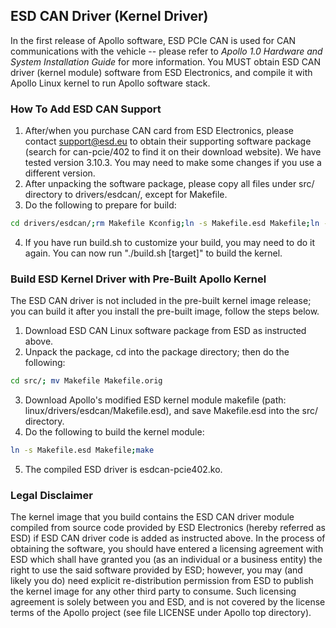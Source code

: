 ## ESD CAN Driver (Kernel Driver)

In the first release of Apollo software, ESD PCIe CAN is used for CAN communications with the vehicle -- please refer to *Apollo 1.0 Hardware and System Installation Guide* for more information. You MUST obtain ESD CAN driver (kernel module) software from ESD Electronics, and compile it with Apollo Linux kernel to run Apollo software stack.

### How To Add ESD CAN Support

1. After/when you purchase CAN card from ESD Electronics, please contact support@esd.eu to obtain their supporting software package (search for can-pcie/402 to find it on their download website). We have tested version 3.10.3. You may need to make some changes if you use a different version.
2. After unpacking the software package, please copy all files under src/ directory to drivers/esdcan/, except for Makefile.
3. Do the following to prepare for build:
```bash
cd drivers/esdcan/;rm Makefile Kconfig;ln -s Makefile.esd Makefile;ln -s Kconfig.esd Kconfig;cd ../..
```
4. If you have run build.sh to customize your build, you may need to do it again. You can now run "./build.sh [target]" to build the kernel.

### Build ESD Kernel Driver with Pre-Built Apollo Kernel

The ESD CAN driver is not included in the pre-built kernel image release; you can build it after you install the pre-built image, follow the steps below.
1. Download ESD CAN Linux software package from ESD as instructed above.
2. Unpack the package, cd into the package directory; then do the following:
```bash
cd src/; mv Makefile Makefile.orig
```
3. Download Apollo's modified ESD kernel module makefile (path: linux/drivers/esdcan/Makefile.esd), and save Makefile.esd into the src/ directory.
4. Do the following to build the kernel module:
```bash
ln -s Makefile.esd Makefile;make
```
5. The compiled ESD driver is esdcan-pcie402.ko.

### Legal Disclaimer
The kernel image that you build contains the ESD CAN driver module compiled from source code provided by ESD Electronics (hereby referred as ESD) if ESD CAN driver code is added as instructed above. In the process of obtaining the software, you should have entered a licensing agreement with ESD which shall have granted you (as an individual or a business entity) the right to use the said software provided by ESD; however, you may (and likely you do) need explicit re-distribution permission from ESD to publish the kernel image for any other third party to consume. Such licensing agreement is solely between you and ESD, and is not covered by the license terms of the Apollo project (see file LICENSE under Apollo top directory).
